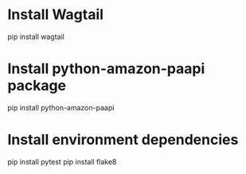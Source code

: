 # Install Wagtail
pip install wagtail
# Install python-amazon-paapi package
pip install python-amazon-paapi
# Install environment dependencies
pip install pytest
pip install flake8
